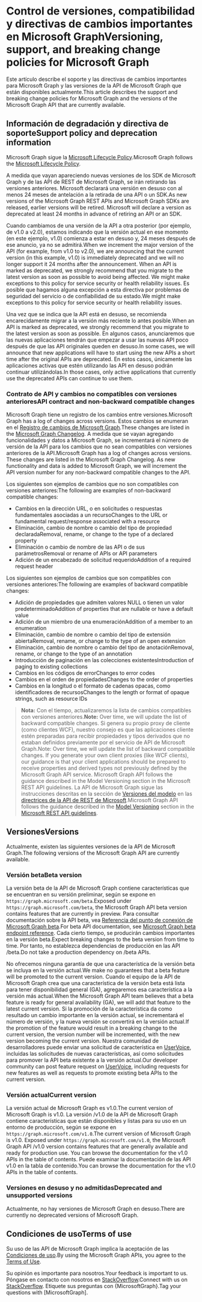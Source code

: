 # <a name="versioning-support-and-breaking-change-policies-for-microsoft-graph"></a><span data-ttu-id="a4f6d-101">Control de versiones, compatibilidad y directivas de cambios importantes en Microsoft Graph</span><span class="sxs-lookup"><span data-stu-id="a4f6d-101">Versioning, support, and breaking change policies for Microsoft Graph</span></span> 

<span data-ttu-id="a4f6d-102">Este artículo describe el soporte y las directivas de cambios importantes para Microsoft Graph y las versiones de la API de Microsoft Graph que están disponibles actualmente.</span><span class="sxs-lookup"><span data-stu-id="a4f6d-102">This article describes the support and breaking change policies for Microsoft Graph and the versions of the Microsoft Graph API that are currently available.</span></span>

## <a name="support-policy-and-deprecation-information"></a><span data-ttu-id="a4f6d-103">Información de degradación y directiva de soporte</span><span class="sxs-lookup"><span data-stu-id="a4f6d-103">Support policy and deprecation information</span></span>

<span data-ttu-id="a4f6d-104">Microsoft Graph sigue la [Microsoft Lifecycle Policy](https://support.microsoft.com/es-ES/lifecycle).</span><span class="sxs-lookup"><span data-stu-id="a4f6d-104">Microsoft Graph follows the [Microsoft Lifecycle Policy](https://support.microsoft.com/es-ES/lifecycle).</span></span> 

<span data-ttu-id="a4f6d-p101">A medida que vayan apareciendo nuevas versiones de los SDK de Microsoft Graph y de las API de REST de Microsoft Graph, se irán retirando las versiones anteriores. Microsoft declarará una versión en desuso con al menos 24 meses de antelación a la retirada de una API o un SDK.</span><span class="sxs-lookup"><span data-stu-id="a4f6d-p101">As new versions of the Microsoft Graph REST APIs and Microsoft Graph SDKs are released, earlier versions will be retired. Microsoft will declare a version as deprecated at least 24 months in advance of retiring an API or an SDK.</span></span> 

<span data-ttu-id="a4f6d-107">Cuando cambiamos de una versión de la API a otra posterior (por ejemplo, de v1.0 a v2.0), estamos indicando que la versión actual en ese momento (en este ejemplo, v1.0) comienza a estar en desuso y, 24 meses después de ese anuncio, ya no se admitirá.</span><span class="sxs-lookup"><span data-stu-id="a4f6d-107">When we increment the major version of the API (for example, from v1.0 to v2.0), we are announcing that the current version (in this example, v1.0) is immediately deprecated and we will no longer support it 24 months after the announcement. When an API is marked as deprecated, we strongly recommend that you migrate to the latest version as soon as possible to avoid being affected. We might make exceptions to this policy for service security or health reliability issues.</span></span> <span data-ttu-id="a4f6d-108">Es posible que hagamos alguna excepción a esta directiva por problemas de seguridad del servicio o de confiabilidad de su estado.</span><span class="sxs-lookup"><span data-stu-id="a4f6d-108">We might make exceptions to this policy for service security or health reliability issues.</span></span>  

<span data-ttu-id="a4f6d-109">Una vez que se indica que la API está en desuso, se recomienda encarecidamente migrar a la versión más reciente lo antes posible.</span><span class="sxs-lookup"><span data-stu-id="a4f6d-109">When an API is marked as deprecated, we strongly recommend that you migrate to the latest version as soon as possible.</span></span> <span data-ttu-id="a4f6d-110">En algunos casos, anunciaremos que las nuevas aplicaciones tendrán que empezar a usar las nuevas API poco después de que las API originales queden en desuso.</span><span class="sxs-lookup"><span data-stu-id="a4f6d-110">In some cases, we will announce that new applications will have to start using the new APIs a short time after the original APIs are deprecated.</span></span> <span data-ttu-id="a4f6d-111">En estos casos, únicamente las aplicaciones activas que estén utilizando las API en desuso podrán continuar utilizándolas.</span><span class="sxs-lookup"><span data-stu-id="a4f6d-111">In those cases, only active applications that currently use the deprecated APIs can continue to use them.</span></span>   

### <a name="api-contract-and-non-backward-compatible-changes"></a><span data-ttu-id="a4f6d-112">Contrato de API y cambios no compatibles con versiones anteriores</span><span class="sxs-lookup"><span data-stu-id="a4f6d-112">API contract and non-backward compatible changes</span></span>

<span data-ttu-id="a4f6d-113">Microsoft Graph tiene un registro de los cambios entre versiones.</span><span class="sxs-lookup"><span data-stu-id="a4f6d-113">Microsoft Graph has a log of changes across versions.</span></span> <span data-ttu-id="a4f6d-114">Estos cambios se enumeran en el [Registro de cambios de Microsoft Graph](changelog.md).</span><span class="sxs-lookup"><span data-stu-id="a4f6d-114">These changes are listed in the [Microsoft Graph Changelog](changelog.md).</span></span> <span data-ttu-id="a4f6d-115">A medida que se vayan agregando funcionalidades y datos a Microsoft Graph, se incrementará el número de versión de la API para los cambios que no sean compatibles con versiones anteriores de la API.</span><span class="sxs-lookup"><span data-stu-id="a4f6d-115">Microsoft Graph has a log of changes across versions. These changes are listed in the Microsoft Graph Changelog. As new functionality and data is added to Microsoft Graph, we will increment the API version number for any non-backward compatible changes to the API.</span></span> 

<span data-ttu-id="a4f6d-116">Los siguientes son ejemplos de cambios que no son compatibles con versiones anteriores:</span><span class="sxs-lookup"><span data-stu-id="a4f6d-116">The following are examples of non-backward compatible changes:</span></span>

 - <span data-ttu-id="a4f6d-117">Cambios en la dirección URL, o en solicitudes o respuestas fundamentales asociadas a un recurso</span><span class="sxs-lookup"><span data-stu-id="a4f6d-117">Changes to the URL or fundamental request/response associated with a resource</span></span>    
 - <span data-ttu-id="a4f6d-118">Eliminación, cambio de nombre o cambio del tipo de propiedad declarada</span><span class="sxs-lookup"><span data-stu-id="a4f6d-118">Removal, rename, or change to the type of a declared property</span></span>
 - <span data-ttu-id="a4f6d-119">Eliminación o cambio de nombre de las API o de sus parámetros</span><span class="sxs-lookup"><span data-stu-id="a4f6d-119">Removal or rename of APIs or API parameters</span></span>
 - <span data-ttu-id="a4f6d-120">Adición de un encabezado de solicitud requerido</span><span class="sxs-lookup"><span data-stu-id="a4f6d-120">Addition of a required request header</span></span>

<span data-ttu-id="a4f6d-121">Los siguientes son ejemplos de cambios que son compatibles con versiones anteriores:</span><span class="sxs-lookup"><span data-stu-id="a4f6d-121">The following are examples of backward compatible changes:</span></span>

 - <span data-ttu-id="a4f6d-122">Adición de propiedades que admiten valores NULL o tienen un valor predeterminado</span><span class="sxs-lookup"><span data-stu-id="a4f6d-122">Addition of properties that are nullable or have a default value</span></span>
 - <span data-ttu-id="a4f6d-123">Adición de un miembro de una enumeración</span><span class="sxs-lookup"><span data-stu-id="a4f6d-123">Addition of a member to an enumeration</span></span>
 - <span data-ttu-id="a4f6d-124">Eliminación, cambio de nombre o cambio del tipo de extensión abierta</span><span class="sxs-lookup"><span data-stu-id="a4f6d-124">Removal, rename, or change to the type of an open extension</span></span>
 - <span data-ttu-id="a4f6d-125">Eliminación, cambio de nombre o cambio del tipo de anotación</span><span class="sxs-lookup"><span data-stu-id="a4f6d-125">Removal, rename, or change to the type of an annotation</span></span>
 - <span data-ttu-id="a4f6d-126">Introducción de paginación en las colecciones existentes</span><span class="sxs-lookup"><span data-stu-id="a4f6d-126">Introduction of paging to existing collections</span></span>
 - <span data-ttu-id="a4f6d-127">Cambios en los códigos de error</span><span class="sxs-lookup"><span data-stu-id="a4f6d-127">Changes to error codes</span></span>
 - <span data-ttu-id="a4f6d-128">Cambios en el orden de propiedades</span><span class="sxs-lookup"><span data-stu-id="a4f6d-128">Changes to the order of properties</span></span>
 - <span data-ttu-id="a4f6d-129">Cambios en la longitud o el formato de cadenas opacas, como identificadores de recursos</span><span class="sxs-lookup"><span data-stu-id="a4f6d-129">Changes to the length or format of opaque strings, such as resource IDs</span></span>

><span data-ttu-id="a4f6d-130">**Nota:** Con el tiempo, actualizaremos la lista de cambios compatibles con versiones anteriores.</span><span class="sxs-lookup"><span data-stu-id="a4f6d-130">**Note:** Over time, we will update the list of backward compatible changes.</span></span> <span data-ttu-id="a4f6d-131">Si genera su propio proxy de cliente (como clientes WCF), nuestro consejo es que las aplicaciones cliente estén preparadas para recibir propiedades y tipos derivados que no estaban definidos previamente por el servicio de API de Microsoft Graph.</span><span class="sxs-lookup"><span data-stu-id="a4f6d-131">Note: Over time, we will update the list of backward compatible changes. If you generate your own client proxies (like WCF clients), our guidance is that your client applications should be prepared to receive properties and derived types not previously defined by the Microsoft Graph API service. Microsoft Graph API follows the guidance described in the Model Versioning section in the Microsoft REST API guidelines.</span></span> <span data-ttu-id="a4f6d-132">La API de Microsoft Graph sigue las instrucciones descritas en la sección de [Versiones del modelo](https://github.com/microsoft/api-guidelines/blob/master/Guidelines.md#12-versioning) en las [directrices de la API de REST de Microsoft](https://github.com/microsoft/api-guidelines/).</span><span class="sxs-lookup"><span data-stu-id="a4f6d-132">Microsoft Graph API follows the guidance described in the [Model Versioning](https://github.com/microsoft/api-guidelines/blob/master/Guidelines.md#12-versioning) section in the [Microsoft REST API guidelines](https://github.com/microsoft/api-guidelines/).</span></span> 

## <a name="versions"></a><span data-ttu-id="a4f6d-133">Versiones</span><span class="sxs-lookup"><span data-stu-id="a4f6d-133">Versions</span></span>

<span data-ttu-id="a4f6d-134">Actualmente, existen las siguientes versiones de la API de Microsoft Graph.</span><span class="sxs-lookup"><span data-stu-id="a4f6d-134">The following versions of the Microsoft Graph API are currently available.</span></span>

### <a name="beta-version"></a><span data-ttu-id="a4f6d-135">Versión beta</span><span class="sxs-lookup"><span data-stu-id="a4f6d-135">Beta version</span></span>
<span data-ttu-id="a4f6d-136">La versión beta de la API de Microsoft Graph contiene características que se encuentran en su versión preliminar, según se expone en `https://graph.microsoft.com/beta`.</span><span class="sxs-lookup"><span data-stu-id="a4f6d-136">Exposed under `https://graph.microsoft.com/beta`, the Microsoft Graph API beta version contains features that are currently in preview.</span></span> <span data-ttu-id="a4f6d-137">Para consultar documentación sobre la API beta, vea [Referencia del punto de conexión de Microsoft Graph beta](../api-reference/beta/beta-overview.md).</span><span class="sxs-lookup"><span data-stu-id="a4f6d-137">For beta API documentation, see [Microsoft Graph beta endpoint reference](../api-reference/beta/beta-overview.md).</span></span> <span data-ttu-id="a4f6d-138">Cada cierto tiempo, se producirán cambios importantes en la versión beta.</span><span class="sxs-lookup"><span data-stu-id="a4f6d-138">Expect breaking changes to the beta version from time to time.</span></span> <span data-ttu-id="a4f6d-139">Por tanto, no establezca dependencias de producción en las API /beta.</span><span class="sxs-lookup"><span data-stu-id="a4f6d-139">Do not take a production dependency on /beta APIs.</span></span>

<span data-ttu-id="a4f6d-140">No ofrecemos ninguna garantía de que una característica de la versión beta se incluya en la versión actual.</span><span class="sxs-lookup"><span data-stu-id="a4f6d-140">We make no guarantees that a beta feature will be promoted to the current version.</span></span> <span data-ttu-id="a4f6d-141">Cuando el equipo de la API de Microsoft Graph crea que una característica de la versión beta está lista para tener disponibilidad general (GA), agregaremos esa característica a la versión más actual.</span><span class="sxs-lookup"><span data-stu-id="a4f6d-141">When the Microsoft Graph API team believes that a beta feature is ready for general availability (GA), we will add that feature to the latest current version.</span></span> <span data-ttu-id="a4f6d-142">Si la promoción de la característica da como resultado un cambio importante en la versión actual, se incrementará el número de versión, y la nueva versión se convertirá en la versión actual.</span><span class="sxs-lookup"><span data-stu-id="a4f6d-142">If the promotion of the feature would result in a breaking change to the current version, the version number will be incremented, with the new version becoming the current version.</span></span>
<span data-ttu-id="a4f6d-143">Nuestra comunidad de desarrolladores puede enviar una solicitud de característica en [UserVoice](https://officespdev.uservoice.com/), incluidas las solicitudes de nuevas características, así como solicitudes para promover la API beta existente a la versión actual.</span><span class="sxs-lookup"><span data-stu-id="a4f6d-143">Our developer community can post feature request on [UserVoice](https://officespdev.uservoice.com/), including requests for new features as well as requests to promote existing beta APIs to the current version.</span></span> 

### <a name="current-version"></a><span data-ttu-id="a4f6d-144">Versión actual</span><span class="sxs-lookup"><span data-stu-id="a4f6d-144">Current version</span></span>

<span data-ttu-id="a4f6d-145">La versión actual de Microsoft Graph es v1.0.</span><span class="sxs-lookup"><span data-stu-id="a4f6d-145">The current version of Microsoft Graph is v1.0.</span></span> <span data-ttu-id="a4f6d-146">La versión /v1.0 de la API de Microsoft Graph contiene características que están disponibles y listas para su uso en un entorno de producción, según se expone en `https://graph.microsoft.com/v1.0`.</span><span class="sxs-lookup"><span data-stu-id="a4f6d-146">The current version of Microsoft Graph is v1.0. Exposed under `https://graph.microsoft.com/v1.0`, the Microsoft Graph API /v1.0 version contains features that are generally available and ready for production use. You can browse the documentation for the v1.0 APIs in the table of contents.</span></span> <span data-ttu-id="a4f6d-147">Puede examinar la documentación de las API v1.0 en la tabla de contenido.</span><span class="sxs-lookup"><span data-stu-id="a4f6d-147">You can browse the documentation for the v1.0 APIs in the table of contents.</span></span>

### <a name="deprecated-and-unsupported-versions"></a><span data-ttu-id="a4f6d-148">Versiones en desuso y no admitidas</span><span class="sxs-lookup"><span data-stu-id="a4f6d-148">Deprecated and unsupported versions</span></span>

<span data-ttu-id="a4f6d-149">Actualmente, no hay versiones de Microsoft Graph en desuso.</span><span class="sxs-lookup"><span data-stu-id="a4f6d-149">There are currently no deprecated versions of Microsoft Graph.</span></span>

## <a name="terms-of-use"></a><span data-ttu-id="a4f6d-150">Condiciones de uso</span><span class="sxs-lookup"><span data-stu-id="a4f6d-150">Terms of use</span></span>

<span data-ttu-id="a4f6d-151">Su uso de las API de Microsoft Graph implica la aceptación de las [Condiciones de uso](https://msdn.microsoft.com/es-ES/cc300389).</span><span class="sxs-lookup"><span data-stu-id="a4f6d-151">By using the Microsoft Graph APIs, you agree to the [Terms of Use](https://msdn.microsoft.com/es-ES/cc300389).</span></span> 

<span data-ttu-id="a4f6d-152">Su opinión es importante para nosotros.</span><span class="sxs-lookup"><span data-stu-id="a4f6d-152">Your feedback is important to us.</span></span> <span data-ttu-id="a4f6d-153">Póngase en contacto con nosotros en [StackOverflow](https://stackoverflow.com/questions/tagged/microsoftgraph?sort=newest).</span><span class="sxs-lookup"><span data-stu-id="a4f6d-153">Connect with us on [StackOverflow](https://stackoverflow.com/questions/tagged/microsoftgraph?sort=newest).</span></span> <span data-ttu-id="a4f6d-154">Etiquete sus preguntas con {MicrosoftGraph}.</span><span class="sxs-lookup"><span data-stu-id="a4f6d-154">Tag your questions with [MicrosoftGraph].</span></span>
